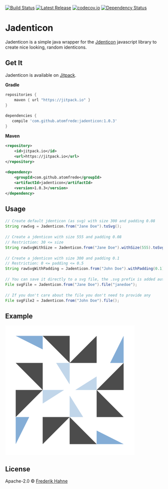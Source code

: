 [![Build Status](https://travis-ci.org/atomfrede/jadenticon.svg?branch=master)](https://travis-ci.org/atomfrede/jadenticon)
[![Latest Release](https://jitpack.io/v/atomfrede/jadenticon.svg)](https://jitpack.io/#atomfrede/jadenticon)
[![codecov.io](https://codecov.io/github/atomfrede/jadenticon/coverage.svg?branch=master)](https://codecov.io/github/atomfrede/jadenticon?branch=master)
[![Dependency Status](https://www.versioneye.com/user/projects/56ce019e6b21e5003abcd54c/badge.svg?style=flat)](https://www.versioneye.com/user/projects/56ce019e6b21e5003abcd54c)

# Jadenticon

Jadenticon is a simple java wrapper for the [Jdenticon](https://jdenticon.com/) javascript library to create nice looking, random identicons.

## Get It

Jadenticon is available on [Jitpack](https://jitpack.io/).

**Gradle**

```groovy
repositories {
    maven { url "https://jitpack.io" }
}

dependencies {
   compile 'com.github.atomfrede:jadenticon:1.0.3'
}
```

**Maven**

```xml
<repository>
    <id>jitpack.io</id>
    <url>https://jitpack.io</url>
</repository>

<dependency>
    <groupId>com.github.atomfrede</groupId>
	<artifactId>jadenticon</artifactId>
	<version>1.0.3</version>
</dependency>
```

## Usage

```java
// Create default jdenticon (as svg) with size 300 and padding 0.08
String rawSvg = Jadenticon.from("Jane Doe").toSvg();

// Create a jdenticon with size 555 and padding 0.08
// Restriction: 30 <= size
String rawSvgWithSize = Jadenticon.from("Jane Doe").withSize(555).toSvg();

// Create a jdenticon with size 300 and padding 0.1
// Restriction: 0 <= padding <= 0.5
String rawSvgWithPadding = Jadenticon.from("John Doe").withPadding(0.1);

// You can save it directly to a svg file, the .svg prefix is added automatically
File svgFile = Jadenticon.from("Jane Doe").file("janedoe");

// If you don't care about the file you don't need to provide any
File svgFile2 = Jadenticon.from("John Doe").file();

```

## Example

![example jdenticon][example]

[example]: https://github.com/atomfrede/jadenticon/raw/master/example.png "Sample identicon"

## License

Apache-2.0 © [Frederik Hahne](http://atomfrede.github.io/shiny-adventure/)
